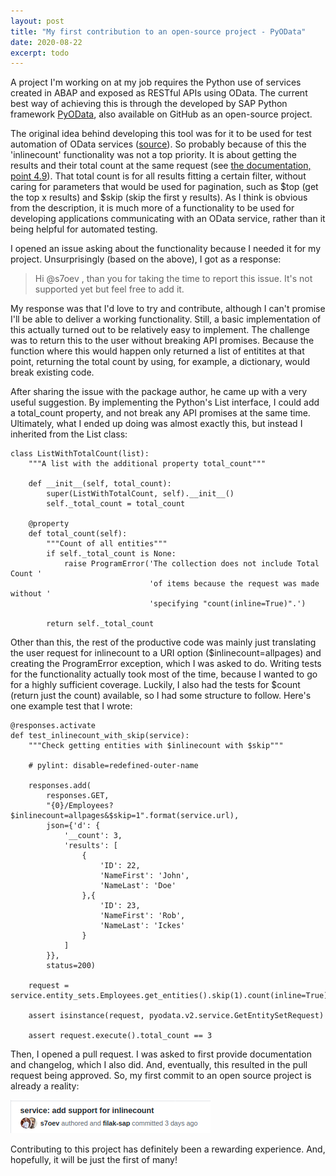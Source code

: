 ```yaml
---
layout: post
title: "My first contribution to an open-source project - PyOData"
date: 2020-08-22
excerpt: todo
---
```


A project I'm working on at my job requires the Python use of services created in ABAP and exposed as RESTful APIs using OData. The current best way of achieving this is through the developed by SAP Python framework [PyOData](https://github.com/SAP/python-pyodata), also available on GitHub as an open-source project.

The original idea behind developing this tool was for it to be used for test automation of OData services ([source](https://blogs.sap.com/2019/08/13/odata-for-pythonistas/)). So probably because of this the 'inlinecount' functionality was not a top priority. It is about getting the results and their total count at the same request (see [the documentation, point 4.9](https://www.odata.org/documentation/odata-version-2-0/uri-conventions/)). That total count is for all results fitting a certain filter, without caring for parameters that would be used for pagination, such as $top (get the top x results) and $skip (skip the first y results). As I think is obvious from the description, it is much more of a functionality to be used for developing applications communicating with an OData service, rather than it being helpful for automated testing.

I opened an issue asking about the functionality because I needed it for my project. Unsurprisingly (based on the above), I got as a response:

> Hi @s7oev , than you for taking the time to report this issue. It's not supported yet but feel free to add it.

My response was that I'd love to try and contribute, although I can't promise I'll be able to deliver a working functionality. Still, a basic implementation of this actually turned out to be relatively easy to implement. The challenge was to return this to the user without breaking API promises. Because the function where this would happen only returned a list of entitites at that point, returning the total count by using, for example, a dictionary, would break existing code.

After sharing the issue with the package author, he came up with a very useful suggestion. By implementing the Python's List interface, I could add a total_count property, and not break any API promises at the same time. Ultimately, what I ended up doing was almost exactly this, but instead I inherited from the List class:

```
class ListWithTotalCount(list):
    """A list with the additional property total_count"""

    def __init__(self, total_count):
        super(ListWithTotalCount, self).__init__()
        self._total_count = total_count

    @property
    def total_count(self):
        """Count of all entities"""
        if self._total_count is None:
            raise ProgramError('The collection does not include Total Count '
                               'of items because the request was made without '
                               'specifying "count(inline=True)".')

        return self._total_count
```

Other than this, the rest of the productive code was mainly just translating the user request for inlinecount to a URI option ($inlinecount=allpages) and creating the ProgramError exception, which I was asked to do. Writing tests for the functionality actually took most of the time, because I wanted to go for a highly sufficient coverage. Luckily, I also had the tests for $count (return just the count) available, so I had some structure to follow. Here's one example test that I wrote:

```
@responses.activate
def test_inlinecount_with_skip(service):
    """Check getting entities with $inlinecount with $skip"""

    # pylint: disable=redefined-outer-name

    responses.add(
        responses.GET,
        "{0}/Employees?$inlinecount=allpages&$skip=1".format(service.url),
        json={'d': {
            '__count': 3,
            'results': [
                {
                    'ID': 22,
                    'NameFirst': 'John',
                    'NameLast': 'Doe'
                },{
                    'ID': 23,
                    'NameFirst': 'Rob',
                    'NameLast': 'Ickes'
                }
            ]
        }},
        status=200)

    request = service.entity_sets.Employees.get_entities().skip(1).count(inline=True)

    assert isinstance(request, pyodata.v2.service.GetEntitySetRequest)

    assert request.execute().total_count == 3
```

Then, I opened a pull request. I was asked to first provide documentation and changelog, which I also did. And, eventually, this resulted in the pull request being approved. So, my first commit to an open source project is already a reality:

![My commit to PyOData](/img/2020/08/commit-s7oev.png "My commit to PyOData")

Contributing to this project has definitely been a rewarding experience. And, hopefully, it will be just the first of many!
